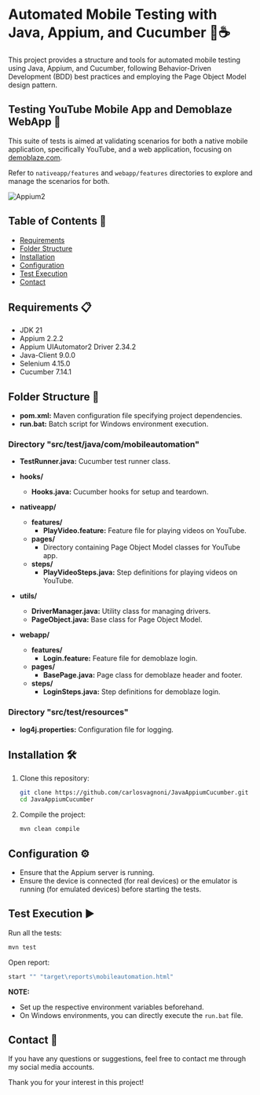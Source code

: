 # Automated Mobile Testing with Java, Appium, and Cucumber 🤖☕

This project provides a structure and tools for automated mobile testing using Java, Appium, and Cucumber, following Behavior-Driven Development (BDD) best practices and employing the Page Object Model design pattern.

## Testing YouTube Mobile App and Demoblaze WebApp 🧪

This suite of tests is aimed at validating scenarios for both a native mobile application, specifically YouTube, and a web application, focusing on [demoblaze.com](https://www.demoblaze.com).

Refer to `nativeapp/features` and `webapp/features` directories to explore and manage the scenarios for both.

![Appium2](https://github.com/carlosvagnoni/JavaAppiumCucumber/assets/106275103/4ee3ccab-b432-4901-a6bd-5bdaa9b7f9a8)

## Table of Contents 📑
- [Requirements](#requirements)
- [Folder Structure](#folder-structure)
- [Installation](#installation)
- [Configuration](#configuration)
- [Test Execution](#test-execution)
- [Contact](#contact)

## <a id="requirements">Requirements 📋</a>

- JDK 21
- Appium 2.2.2
- Appium UIAutomator2 Driver 2.34.2
- Java-Client 9.0.0
- Selenium 4.15.0
- Cucumber 7.14.1

## <a id="folder-structure">Folder Structure 📂</a>

- **pom.xml:** Maven configuration file specifying project dependencies.
- **run.bat:** Batch script for Windows environment execution.

### Directory "src/test/java/com/mobileautomation"

- **TestRunner.java:** Cucumber test runner class.

- **hooks/**
  - **Hooks.java:** Cucumber hooks for setup and teardown.

- **nativeapp/**
  - **features/**
    - **PlayVideo.feature:** Feature file for playing videos on YouTube.
  - **pages/**
    - Directory containing Page Object Model classes for YouTube app.
  - **steps/**
    - **PlayVideoSteps.java:** Step definitions for playing videos on YouTube.

- **utils/**
  - **DriverManager.java:** Utility class for managing drivers.
  - **PageObject.java:** Base class for Page Object Model.

- **webapp/**
  - **features/**
    - **Login.feature:** Feature file for demoblaze login.
  - **pages/**
    - **BasePage.java:** Page class for demoblaze header and footer.
  - **steps/**
    - **LoginSteps.java:** Step definitions for demoblaze login.

### Directory "src/test/resources"

- **log4j.properties:** Configuration file for logging.

## <a id="installation">Installation 🛠️</a>

1. Clone this repository:

    ```bash
    git clone https://github.com/carlosvagnoni/JavaAppiumCucumber.git
    cd JavaAppiumCucumber
    ```

2. Compile the project:

    ```bash
    mvn clean compile
    ```

## <a id="configuration">Configuration ⚙️</a>

- Ensure that the Appium server is running.
- Ensure the device is connected (for real devices) or the emulator is running (for emulated devices) before starting the tests.

## <a id="test-execution">Test Execution ▶️</a>

Run all the tests:

```bash
mvn test
```

Open report:

```bash
start "" "target\reports\mobileautomation.html"
```

**NOTE:**

- Set up the respective environment variables beforehand.
- On Windows environments, you can directly execute the `run.bat` file.

## <a id="contact">Contact 📧</a> 

If you have any questions or suggestions, feel free to contact me through my social media accounts.

Thank you for your interest in this project!
